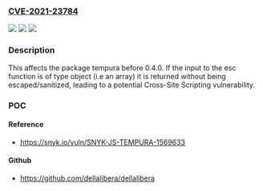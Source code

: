### [CVE-2021-23784](https://cve.mitre.org/cgi-bin/cvename.cgi?name=CVE-2021-23784)
![](https://img.shields.io/static/v1?label=Product&message=tempura&color=blue)
![](https://img.shields.io/static/v1?label=Version&message=%3C%200.4.0%20&color=brighgreen)
![](https://img.shields.io/static/v1?label=Vulnerability&message=Cross-site%20Scripting%20(XSS)&color=brighgreen)

### Description

This affects the package tempura before 0.4.0. If the input to the esc function is of type object (i.e an array) it is returned without being escaped/sanitized, leading to a potential Cross-Site Scripting vulnerability.

### POC

#### Reference
- https://snyk.io/vuln/SNYK-JS-TEMPURA-1569633

#### Github
- https://github.com/dellalibera/dellalibera

